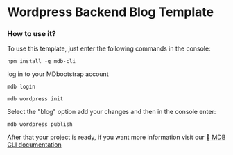 # Wordpress Backend Blog Template

### How to use it?

To use this template, just enter the following commands in the console:

```terminal
npm install -g mdb-cli
```
log in to your MDbootstrap account
```terminal
mdb login 
```


```terminal
mdb wordpress init 
```
Select the "blog" option add your changes and then in the console enter:

```terminal
mdb wordpress publish
```
After that your project is ready, if you want more information visit our [📄 MDB CLI documentation](https://mdbootstrap.com/docs/standard/cli/wordpress/)

